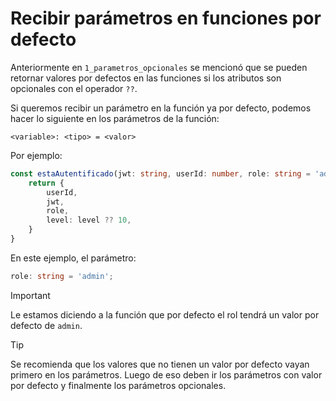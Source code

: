# Recibir parámetros en funciones por defecto

Anteriormente en `1_parametros_opcionales` se mencionó que se pueden retornar valores por defectos en las funciones si los atributos son opcionales con el operador `??`.

Si queremos recibir un parámetro en la función ya por defecto, podemos hacer lo siguiente en los parámetros de la función:

`<variable>: <tipo> = <valor>`

Por ejemplo:


```typescript
const estaAutentificado(jwt: string, userId: number, role: string = 'admin', level?: number){
    return {
        userId,
        jwt,
        role,
        level: level ?? 10,
    }
}
```

En este ejemplo, el parámetro:

```typescript
role: string = 'admin';
```
> [!IMPORTANT]
> Le estamos diciendo a la función que por defecto el rol tendrá un valor por defecto de `admin`.


> [!TIP]
> Se recomienda que los valores que no tienen un valor por defecto vayan primero en los parámetros. Luego de eso deben ir los parámetros con valor por defecto y finalmente los parámetros opcionales.
